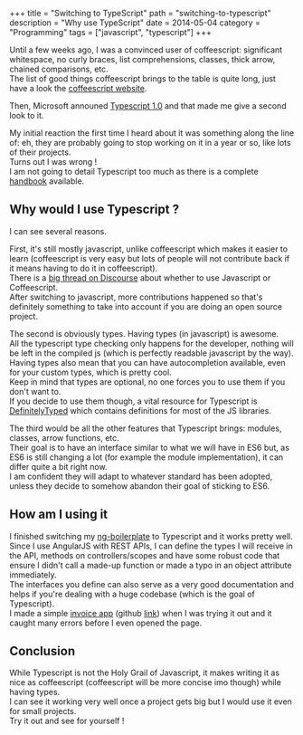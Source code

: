 +++
title = "Switching to TypeScript"
path = "switching-to-typescript"
description = "Why use TypeScript"
date = 2014-05-04
category = "Programming"
tags = ["javascript", "typescript"]
+++

Until a few weeks ago, I was a convinced user of coffeescript: significant whitespace, no curly braces, list comprehensions, classes, thick arrow, chained comparisons, etc.  
The list of good things coffeescript brings to the table is quite long, just have a look the [coffeescript website](http://coffeescript.org/).

Then, Microsoft announed [Typescript 1.0](http://www.typescriptlang.org/) and that made me give a second look to it.  

My initial reaction the first time I heard about it was something along the line of: eh, they are probably going to stop working on it in a year or so, like lots of their projects.  
Turns out I was wrong !  
I am not going to detail Typescript too much as there is a complete [handbook](http://www.typescriptlang.org/Handbook) available.


## Why would I use Typescript ?

I can see several reasons.  

First, it's still mostly javascript, unlike coffeescript which makes it easier to learn (coffeescript is very easy but lots of people will not contribute back if it means having to do it in coffeescript).  
There is a [big thread on Discourse](https://meta.discourse.org/t/is-it-better-for-discourse-to-use-javascript-or-coffeescript/3153/42) about whether to use Javascript or Coffeescript.  
After switching to javascript, more contributions happened so that's definitely something to take into account if you are doing an open source project.  

The second is obviously types. Having types (in javascript) is awesome.  
All the typescript type checking only happens for the developer, nothing will be left in the compiled js (which is perfectly readable javascript by the way).  
Having types also mean that you can have autocompletion available, even for your custom types, which is pretty cool.  
Keep in mind that types are optional, no one forces you to use them if you don't want to.  
If you decide to use them though, a vital resource for Typescript is [DefinitelyTyped](https://github.com/borisyankov/DefinitelyTyped) which contains definitions for most of the JS libraries.  

The third would be all the other features that Typescript brings: modules, classes, arrow functions, etc.  
Their goal is to have an interface similar to what we will have in ES6 but, as ES6 is still changing a lot (for example the module implementation), it can differ quite a bit right now.  
I am confident they will adapt to whatever standard has been adopted, unless they decide to somehow abandon their goal of sticking to ES6.  

## How am I using it

I finished switching my [ng-boilerplate](https://github.com/Keats/ng-boilerplate) to Typescript and it works pretty well.  
Since I use AngularJS with REST APIs, I can define the types I will receive in the API, methods on controllers/scopes and have some robust code that ensure I didn't call a made-up function or made a typo in an object attribute immediately.  
The interfaces you define can also serve as a very good documentation and helps if you're dealing with a huge codebase (which is the goal of Typescript).  
I made a simple [invoice app](http://vincent.is/working-on/invoicing/#/) (github [link](https://github.com/Keats/invoicer)) when I was trying it out and it caught many errors before I even opened the page.  

## Conclusion
While Typescript is not the Holy Grail of Javascript, it makes writing it as nice as coffeescript (coffeescript will be more concise imo though) while having types.  
I can see it working very well once a project gets big but I would use it even for small projects.  
Try it out and see for yourself !
